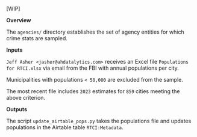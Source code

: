 [WIP]

**Overview**

The `agencies/` directory establishes the set of 
agency entities for which crime stats are sampled.

**Inputs**

`Jeff Asher <jasher@ahdatalytics.com>` receives an 
Excel file `Populations for RTCI.xlsx` via email 
from the FBI with annual populations per city.

Municipalities with populations `< 50,000`
are excluded from the sample.

The most recent file includes `2023` estimates for 
`859` cities meeting the above criterion.

**Outputs**

The script `update_airtable_pops.py` takes the 
populations file and updates populations in the
Airtable table `RTCI:Metadata`.